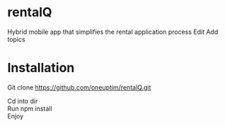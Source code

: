 # rentalQ

Hybrid mobile app that simplifies the rental application process Edit
Add topics

# Installation
Git clone https://github.com/oneuptim/rentalQ.git

Cd into dir <br>
Run npm install <br>
Enjoy <br>

